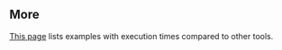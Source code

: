 ## More

[This page](comparison.md#concat) lists examples with execution times compared
to other tools.
